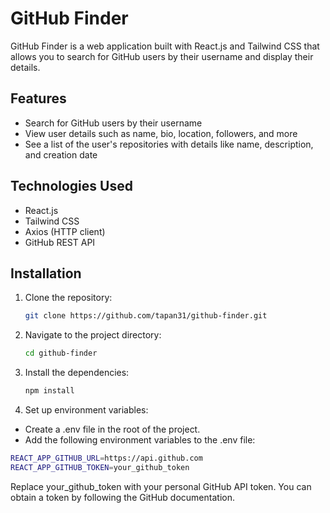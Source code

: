 # GitHub Finder

GitHub Finder is a web application built with React.js and Tailwind CSS that allows you to search for GitHub users by their username and display their details.

## Features

- Search for GitHub users by their username
- View user details such as name, bio, location, followers, and more
- See a list of the user's repositories with details like name, description, and creation date

## Technologies Used

- React.js
- Tailwind CSS
- Axios (HTTP client)
- GitHub REST API

## Installation

1. Clone the repository:

   ```bash
   git clone https://github.com/tapan31/github-finder.git

2. Navigate to the project directory:

   ````bash
   cd github-finder
3. Install the dependencies:

   ````bash
   npm install
4. Set up environment variables:
  - Create a .env file in the root of the project.
  - Add the following environment variables to the .env file:  
  
   ```bash
   REACT_APP_GITHUB_URL=https://api.github.com
   REACT_APP_GITHUB_TOKEN=your_github_token
```
 Replace your_github_token with your personal GitHub API token. You can obtain a token by following the GitHub documentation.
